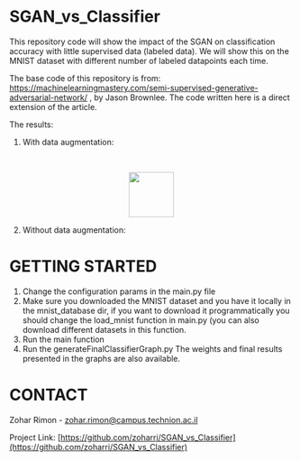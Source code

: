# SGAN_vs_Classifier
This repository code will show the impact of the SGAN on classification accuracy with little
supervised data (labeled data).
We will show this on the MNIST dataset with different number of labeled datapoints each time.

The base code of this repository is from: https://machinelearningmastery.com/semi-supervised-generative-adversarial-network/ 
, by Jason Brownlee. The code written here is a direct extension of the article.

The results:
1. With data augmentation:

<!-- PROJECT LOGO -->
<br />
<p align="center">
  <a>
    <img src="images/logo.png" width="80" height="80">
  </a>
</p>

2. Without data augmentation:


<!-- GETTING STARTED -->
# GETTING STARTED

1. Change the configuration params in the main.py file
2. Make sure you downloaded the MNIST dataset and you have it locally in the mnist_database dir, if you want to download it programmatically you should change the load_mnist function in main.py (you can also download different datasets in this function.
3. Run the main function
4. Run the generateFinalClassifierGraph.py
The weights and final results presented in the graphs are also available. 


<!-- CONTACT -->
# CONTACT
Zohar Rimon - zohar.rimon@campus.technion.ac.il

Project Link: [https://github.com/zoharri/SGAN_vs_Classifier](https://github.com/zoharri/SGAN_vs_Classifier)




